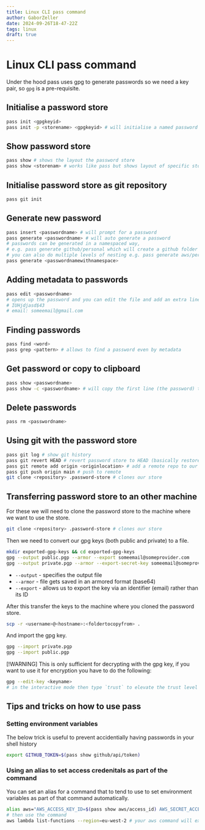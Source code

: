 ```yaml
---
title: Linux CLI pass command
author: GaborZeller
date: 2024-09-26T18-47-22Z
tags: linux
draft: true
---
```


# Linux CLI pass command

Under the hood pass uses gpg to generate passwords so we need a key pair, so `gpg` is a pre-requisite.

## Initialise a password store

```sh
pass init <gpgkeyid>
pass init -p <storename> <gpgkeyid> # will initialise a named password store that will appear as a folder 
```

## Show password store

```sh
pass show # shows the layout the password store
pass show <storenam> # works like pass but shows layout of specific store 
```

## Initialise password store as git repository

```sh
pass git init
```

## Generate new password

```sh
pass insert <passwordname> # will prompt for a password
pass generate <passwordname> # will auto generate a password
# passwords can be generated in a namespaced way,
# e.g. pass generate github/personal which will create a github folder and the personal password inside it 
# you can also do multiple levels of nesting e.g. pass generate aws/personal/account
pass generate <passwordnamewithnamespace>
```

## Adding metadata to passwords

```sh
pass edit <passwordname>
# opens up the password and you can edit the file and add an extra line to it e.g.
# IUHjdjasd$43
# email: someemail@gmail.com
```

## Finding passwords

```sh
pass find <word>
pass grep <pattern> # allows to find a password even by metadata
```

## Get password or copy to clipboard

```sh
pass show <passwordname>
pass show -c <passwordname> # will copy the first line (the password) to the clipboard
```

## Delete passwords

```sh
pass rm <passwordname>
```

## Using git with the password store

```sh
pass git log # show git history
pass git revert HEAD # revert password store to HEAD (basically restore deleted password)
pass git remote add origin <originlocation> # add a remote repo to our password store
pass git push origin main # push to remote
git clone <repository> .password-store # clones our store
```

## Transferring password store to an other machine

For these we will need to clone the password store to the machine where we want to use the store.

```sh
git clone <repository> .password-store # clones our store
```

Then we need to convert our gpg keys (both public and private) to a file.

```sh
mkdir exported-gpg-keys && cd exported-gpg-keys
gpg --output public.pgp --armor --export someemail@someprovider.com
gpg --output private.pgp --armor --export-secret-key someemail@someprovider.com
```

- `--output` - specifies the output file
- `--armor` - file gets saved in an armored format (base64)
- `--export` - allows us to export the key via an identifier (email) rather than its ID

After this transfer the keys to the machine where you cloned the password store.

```sh
scp -r <username>@<hostname>:<foldertocopyfrom> .
```

And import the gpg key.

```sh
gpg --import private.pgp
gpg --import public.pgp
```

[!WARNING] This is only sufficient for decrypting with the gpg key, if you want to use it for encryption you have to do the following:

```sh
gpg --edit-key <keyname>
# in the interactive mode then type `trust` to elevate the trust level of the key (level 5)
```

## Tips and tricks on how to use pass

### Setting environment variables

The below trick is useful to prevent accidentially having passwords in your shell history

```sh
export GITHUB_TOKEN=$(pass show github/api/token)
```

### Using an alias to set access credenitals as part of the command

You can set an alias for a command that to tend to use to set environment variables as part of that command automatically.

```sh
alias aws="AWS_ACCESS_KEY_ID=$(pass show aws/access_id) AWS_SECRET_ACCESS_KEY=$(pass show aws/secret_key) aws"
# then use the command
aws lambda list-functions --region=eu-west-2 # your aws command will execute the aliased command with the passwords
```

